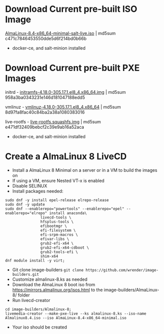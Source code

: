 # Download Current pre-built ISO Image
[AlmaLinux-8.4-x86_64-minimal-salt-live.iso](https://www.otherdata.com/custom-images/AlmaLinux-8/AlmaLinux-8.4-x86_64-minimal-salt-live.iso) | md5sum c471c7846453550dde5d6f214bd0b66b
- docker-ce, and salt-minion installed
# Download Current pre-built PXE Images
initrd - [initramfs-4.18.0-305.17.1.el8_4.x86_64.img](https://www.otherdata.com/custom-images/AlmaLinux-8/initramfs-4.18.0-305.17.1.el8_4.x86_64.img) | md5sum 958a3ba0343231e146d181047188edd5

vmlinuz - [vmlinuz-4.18.0-305.17.1.el8_4.x86_64](https://www.otherdata.com/custom-images/AlmaLinux-8/vmlinuz-4.18.0-305.17.1.el8_4.x86_64) | md5sum 8d97fa8fac40c84ba2a38a1080383016

live-rootfs - [live-rootfs.squashfs.img](https://www.otherdata.com/custom-images/AlmaLinux-8/live-rootfs.squashfs.img) | md5sum e471df32409bebcf2c39e9ab16a52aca

- docker-ce, and salt-minion installed
# Create a AlmaLinux 8 LiveCD
- Install a AlmaLinux 8 Minimal on a server or in a VM to build the images on
- If using a VM, ensure Nested VT-x is enabled
- Disable SELINUX
- Install packages needed:
```
sudo dnf -y install epel-release elrepo-release
sudo dnf -y update
sudo dnf --enablerepo="powertools" --enablerepo="epel" --enablerepo="elrepo" install anaconda\
                livecd-tools \
                hfsplus-tools \
                efibootmgr \
                efi-filesystem \
                efi-srpm-macros \
                efivar-libs \
                grub2-efi-x64 \
                grub2-efi-x64-cdboot \
                grub2-tools-efi \
                shim-x64
dnf module install -y virt;
```
- Git clone image-builders `git clone https://github.com/wrender/image-builders.git`
- Customize almalinux-8.ks as needed
- Download the AlmaLinux 8 boot iso from https://mirrors.almalinux.org/isos.html to the image-builders/AlmaLinux-8/ folder
- Run livecd-creator
```
cd image-builders/Almalinux-8;
livemedia-creator --make-pxe-live --ks almalinux-8.ks --iso-name Almalinux8.4.iso --iso AlmaLinux-8.4-x86_64-minimal.iso
```
- Your iso should be created
